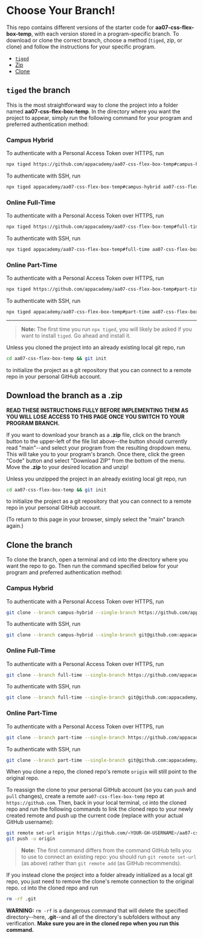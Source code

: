 # Choose Your Branch!

This repo contains different versions of the starter code for **aa07-css-flex-box-temp**,
with each version stored in a program-specific branch. To download or clone the
correct branch, choose a method (`tiged`, zip, or clone) and follow the
instructions for your specific program.

* [`tiged`](#tiged-the-branch)
* [Zip](#download-the-branch-as-a-zip)
* [Clone](#clone-the-branch)

## `tiged` the branch

This is the most straightforward way to clone the project into a folder named
**aa07-css-flex-box-temp**. In the directory where you want the project to appear, simply
run the following command for your program and preferred authentication method:

### Campus Hybrid

To authenticate with a Personal Access Token over HTTPS, run

```sh
npx tiged https://github.com/appacademy/aa07-css-flex-box-temp#campus-hybrid aa07-css-flex-box-temp
```

To authenticate with SSH, run

```sh
npx tiged appacademy/aa07-css-flex-box-temp#campus-hybrid aa07-css-flex-box-temp
```

### Online Full-Time

To authenticate with a Personal Access Token over HTTPS, run

```sh
npx tiged https://github.com/appacademy/aa07-css-flex-box-temp#full-time aa07-css-flex-box-temp
```

To authenticate with SSH, run

```sh
npx tiged appacademy/aa07-css-flex-box-temp#full-time aa07-css-flex-box-temp
```

### Online Part-Time

To authenticate with a Personal Access Token over HTTPS, run

```sh
npx tiged https://github.com/appacademy/aa07-css-flex-box-temp#part-time aa07-css-flex-box-temp
```

To authenticate with SSH, run

```sh
npx tiged appacademy/aa07-css-flex-box-temp#part-time aa07-css-flex-box-temp
```

-----

> **Note:** The first time you run `npx tiged`, you will likely be asked if you
> want to install `tiged`. Go ahead and install it.

Unless you cloned the project into an already existing local git repo, run

```sh
cd aa07-css-flex-box-temp && git init
```

to initialize the project as a git repository that you can connect to a remote
repo in your personal GitHub account.

## Download the branch as a .zip

**READ THESE INSTRUCTIONS FULLY BEFORE IMPLEMENTING THEM AS YOU WILL LOSE ACCESS
TO THIS PAGE ONCE YOU SWITCH TO YOUR PROGRAM BRANCH.**

If you want to download your branch as a __.zip__ file, click on the branch
button to the upper-left of the file list above--the button should currently
read "main"--and select your program from the resulting dropdown menu. This will
take you to your program's branch. Once there, click the green "Code" button and
select "Download ZIP" from the bottom of the menu. Move the __.zip__ to your
desired location and unzip!

Unless you unzipped the project in an already existing local git repo, run

```sh
cd aa07-css-flex-box-temp && git init
```

to initialize the project as a git repository that you can connect to a remote
repo in your personal GitHub account.

(To return to this page in your browser, simply select the "main" branch again.)

## Clone the branch

To clone the branch, open a terminal and cd into the directory where you want
the repo to go. Then run the command specified below for your program and
preferred authentication method:

### Campus Hybrid

To authenticate with a Personal Access Token over HTTPS, run

```sh
git clone --branch campus-hybrid --single-branch https://github.com/appacademy/aa07-css-flex-box-temp.git
```

To authenticate with SSH, run

```sh
git clone --branch campus-hybrid --single-branch git@github.com:appacademy/aa07-css-flex-box-temp.git
```

### Online Full-Time

To authenticate with a Personal Access Token over HTTPS, run

```sh
git clone --branch full-time --single-branch https://github.com/appacademy/aa07-css-flex-box-temp.git
```

To authenticate with SSH, run

```sh
git clone --branch full-time --single-branch git@github.com:appacademy/aa07-css-flex-box-temp.git
```

### Online Part-Time

To authenticate with a Personal Access Token over HTTPS, run

```sh
git clone --branch part-time --single-branch https://github.com/appacademy/aa07-css-flex-box-temp.git
```

To authenticate with SSH, run

```sh
git clone --branch part-time --single-branch git@github.com:appacademy/aa07-css-flex-box-temp.git
```

When you clone a repo, the cloned repo's remote `origin` will still point to the
original repo.

To reassign the clone to your personal GitHub account (so you can `push` and
`pull` changes), create a remote `aa07-css-flex-box-temp` repo at `https://github.com`.
Then, back in your local terminal, `cd` into the cloned repo and run the
following commands to link the cloned repo to your newly created remote and push
up the current code (replace <YOUR-GH-USERNAME> with your actual GitHub username):

```sh
git remote set-url origin https://github.com/<YOUR-GH-USERNAME>/aa07-css-flex-box-temp
git push -u origin
```

 > **Note:** The first command differs from the command GitHub tells you to use
 > to connect an existing repo: you should run `git remote set-url` (as above)
 > rather than `git remote add` (as GitHub recommends).

 If you instead clone the project into a folder already initialized as a local
 git repo, you just need to remove the clone's remote connection to the original
 repo. `cd` into the cloned repo and run

 ```sh
 rm -rf .git
 ```

**WARNING:** `rm -rf` is a dangerous command that will delete the specified
directory--here, __.git__--and all of the directory's subfolders without any
verification. **Make sure you are in the cloned repo when you run this
command.**
